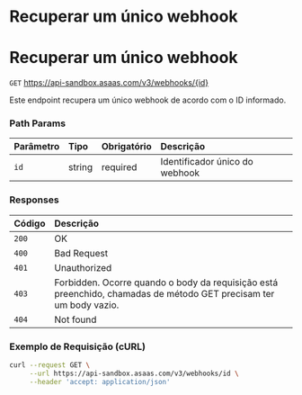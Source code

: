 # Recuperar um único webhook

# Recuperar um único webhook

`GET` https://api-sandbox.asaas.com/v3/webhooks/{id}

Este endpoint recupera um único webhook de acordo com o ID informado.

### Path Params

| Parâmetro | Tipo   | Obrigatório | Descrição                      |
| :-------- | :----- | :---------- | :----------------------------- |
| `id`      | string | required    | Identificador único do webhook |

### Responses

| Código | Descrição                                                                                             |
| :----- | :---------------------------------------------------------------------------------------------------- |
| `200`  | OK                                                                                                    |
| `400`  | Bad Request                                                                                           |
| `401`  | Unauthorized                                                                                          |
| `403`  | Forbidden. Ocorre quando o body da requisição está preenchido, chamadas de método GET precisam ter um body vazio. |
| `404`  | Not found                                                                                             |

### Exemplo de Requisição (cURL)

```bash
curl --request GET \
     --url https://api-sandbox.asaas.com/v3/webhooks/id \
     --header 'accept: application/json'
```